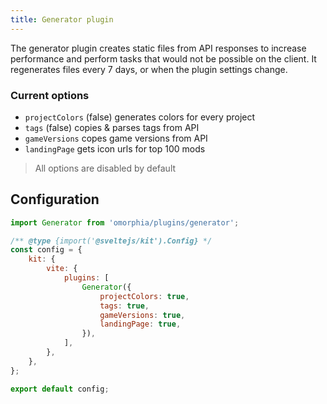 ```yaml
---
title: Generator plugin
---
```


The generator plugin creates static files from API responses to increase performance and perform tasks that would not be possible on the client. It regenerates files every 7 days, or when the plugin settings change.

### Current options

-   `projectColors` (false) generates colors for every project
-   `tags` (false) copies & parses tags from API
-   `gameVersions` copes game versions from API
-   `landingPage` gets icon urls for top 100 mods

> All options are disabled by default

## Configuration

```js
import Generator from 'omorphia/plugins/generator';

/** @type {import('@sveltejs/kit').Config} */
const config = {
    kit: {
        vite: {
            plugins: [
                Generator({
                    projectColors: true,
                    tags: true,
                    gameVersions: true,
                    landingPage: true,
                }),
            ],
        },
    },
};

export default config;
```
